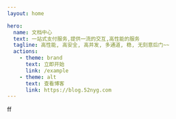 ```yaml
---
layout: home

hero:
  name: 文档中心
  text: 一站式支付服务,提供一流的交互,高性能的服务
  tagline: 高性能, 高安全, 高并发, 多通道, 稳, 无刻意后门~~
  actions:
    - theme: brand
      text: 立即开始
      link: /example
    - theme: alt
      text: 查看博客
      link: https://blog.52nyg.com
---
```




ff